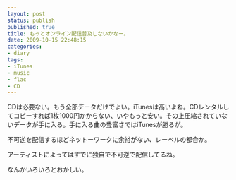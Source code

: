 ```yaml
---
layout: post
status: publish
published: true
title: もっとオンライン配信普及しないかなー。
date: 2009-10-15 22:48:15
categories:
- diary
tags:
- iTunes
- music
- flac
- CD
---
```

CDは必要ない。もう全部データだけでよい。iTunesは高いよね。CDレンタルしてコピーすれば1枚1000円かからない、いやもっと安い。その上圧縮されていないデータが手に入る。手に入る曲の豊富さではiTunesが勝るが。

不可逆を配信するほどネットーワークに余裕がない、レーベルの都合か。

アーティストによってはすでに独自で不可逆で配信してるね。

なんかいろいろとおかしい。
